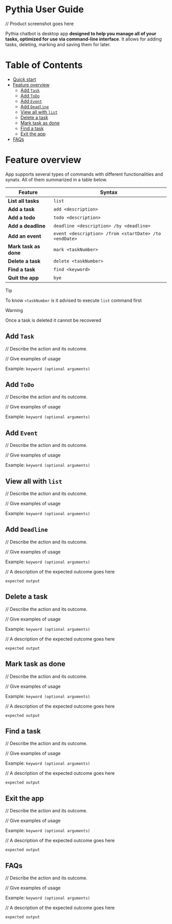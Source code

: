 # Pythia User Guide
// Product screenshot goes here

Pythia chatbot is desktop app **designed to help you manage all of your tasks, 
optimized for use via command-line interface**.
It allows for adding tasks, deleting, marking and saving them for later.

# Table of Contents
- [Quick start](#quick-start)
- [Feature overview](#feature-overview)
    - [Add `Task`](#add-task)
    - [Add `ToDo`](#add-todo)
    - [Add `Event`](#add-event)
    - [Add `Deadline`](#add-deadline)
    - [View all with `list`](#list-tasks)
    - [Delete a task](#task-delete)
    - [Mark task as done](#mark-task)
    - [Find a task](#find-task)
    - [Exit the app](#exit)
- [FAQs](#faqs)

# Feature overview
App supports several types of commands with different functionalities and synatx. 
All of them summarized in a table below.

| Feature             | Syntax                                               |
|---------------------|------------------------------------------------------|
| **List all tasks**  | `list`                                               |
| **Add a task**      | `add <description>`                                  |
| **Add a todo**      | `todo <description>`                                 |
| **Add a deadline**  | `deadline <description> /by <deadline>`              |
| **Add an event**    | `event <description> /from <startDate> /to <endDate>`|
| **Mark task as done** | `mark <taskNumber>`                                |
| **Delete a task**   | `delete <taskNumber>`                                |
| **Find a task**     | `find <keyword>`                                     |
| **Quit the app**    | `bye`                                                |

> [!TIP]
> To know `<taskNumber` is it advised to execute `list` command first

> [!WARNING]
> Once a task is deleted it cannot be recovered
## Add `Task`

// Describe the action and its outcome.

// Give examples of usage

Example: `keyword (optional arguments)`

## Add `ToDo`

// Describe the action and its outcome.

// Give examples of usage

Example: `keyword (optional arguments)`

## Add `Event`

// Describe the action and its outcome.

// Give examples of usage

Example: `keyword (optional arguments)`

## View all with `list`

// Describe the action and its outcome.

// Give examples of usage

Example: `keyword (optional arguments)`

## Add `Deadline`

// Describe the action and its outcome.

// Give examples of usage

Example: `keyword (optional arguments)`

// A description of the expected outcome goes here

```
expected output
```

## Delete a task

// Describe the action and its outcome.

// Give examples of usage

Example: `keyword (optional arguments)`

// A description of the expected outcome goes here

```
expected output
```

## Mark task as done

// Describe the action and its outcome.

// Give examples of usage

Example: `keyword (optional arguments)`

// A description of the expected outcome goes here

```
expected output
```

## Find a task

// Describe the action and its outcome.

// Give examples of usage

Example: `keyword (optional arguments)`

// A description of the expected outcome goes here

```
expected output
```

## Exit the app

// Describe the action and its outcome.

// Give examples of usage

Example: `keyword (optional arguments)`

// A description of the expected outcome goes here

```
expected output
```

## FAQs

// Describe the action and its outcome.

// Give examples of usage

Example: `keyword (optional arguments)`

// A description of the expected outcome goes here

```
expected output
```